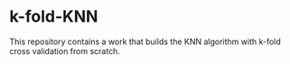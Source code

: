 # k-fold-KNN
This repository contains a work that builds the KNN algorithm with k-fold cross validation from scratch.
